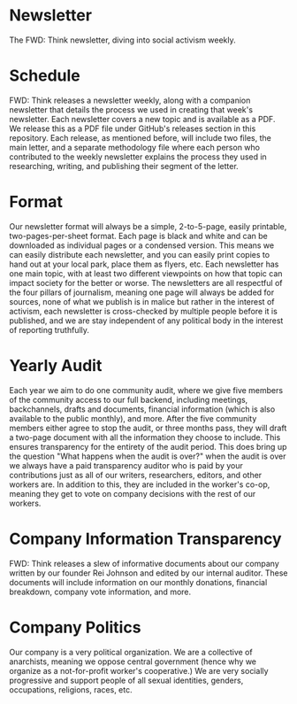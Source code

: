 # Newsletter
The FWD: Think newsletter, diving into social activism weekly.

# Schedule
FWD: Think releases a newsletter weekly, along with a companion newsletter that details the process we used in creating that week's newsletter. Each newsletter covers a new topic and is available as a PDF. We release this as a PDF file under GitHub's releases section in this repository. Each release, as mentioned before, will include two files, the main letter, and a separate methodology file where each person who contributed to the weekly newsletter explains the process they used in researching, writing, and publishing their segment of the letter.

# Format
Our newsletter format will always be a simple, 2-to-5-page, easily printable, two-pages-per-sheet format. Each page is black and white and can be downloaded as individual pages or a condensed version. This means we can easily distribute each newsletter, and you can easily print copies to hand out at your local park, place them as flyers, etc. Each newsletter has one main topic, with at least two different viewpoints on how that topic can impact society for the better or worse. The newsletters are all respectful of the four pillars of journalism, meaning one page will always be added for sources, none of what we publish is in malice but rather in the interest of activism, each newsletter is cross-checked by multiple people before it is published, and we are stay independent of any political body in the interest of reporting truthfully.

# Yearly Audit
Each year we aim to do one community audit, where we give five members of the community access to our full backend, including meetings, backchannels, drafts and documents, financial information (which is also available to the public monthly), and more. After the five community members either agree to stop the audit, or three months pass, they will draft a two-page document with all the information they choose to include. This ensures transparency for the entirety of the audit period.
This does bring up the question "What happens when the audit is over?" when the audit is over we always have a paid transparency auditor who is paid by your contributions just as all of our writers, researchers, editors, and other workers are. In addition to this, they are included in the worker's co-op, meaning they get to vote on company decisions with the rest of our workers.

# Company Information Transparency
FWD: Think releases a slew of informative documents about our company written by our founder Rei Johnson and edited by our internal auditor. These documents will include information on our monthly donations, financial breakdown, company vote information, and more.

# Company Politics
Our company is a very political organization. We are a collective of anarchists, meaning we oppose central government (hence why we organize as a not-for-profit worker's cooperative.) We are very socially progressive and support people of all sexual identities, genders, occupations, religions, races, etc.
